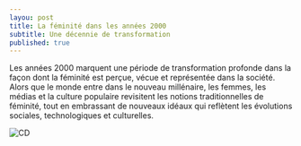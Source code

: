 ```yaml
---
layou: post
title: La féminité dans les années 2000
subtitle: Une décennie de transformation
published: true
---
```

Les années 2000 marquent une période de transformation profonde dans la façon dont la féminité est perçue, vécue et représentée dans la société. Alors que le monde entre dans le nouveau millénaire, les femmes, les médias et la culture populaire revisitent les notions traditionnelles de féminité, tout en embrassant de nouveaux idéaux qui reflètent les évolutions sociales, technologiques et culturelles.

![CD](https://as2.ftcdn.net/v2/jpg/05/54/26/87/1000_F_554268717_2CPflgZDZFfc1NAlKBIs0w0RhOrVhSIH.webp)
